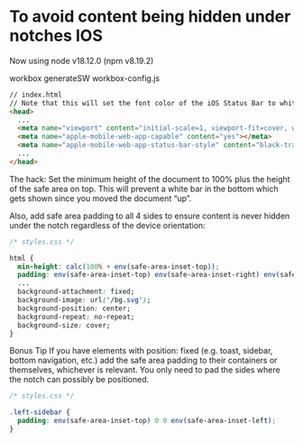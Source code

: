 # To avoid content being hidden under notches IOS 

Now using node v18.12.0 (npm v8.19.2)


workbox generateSW workbox-config.js


```html
// index.html
// Note that this will set the font color of the iOS Status Bar to white.
<head>
  ...
  <meta name="viewport" content="initial-scale=1, viewport-fit=cover, width=device-width"></meta>
  <meta name="apple-mobile-web-app-capable" content="yes"></meta>
  <meta name="apple-mobile-web-app-status-bar-style" content="black-translucent"></meta>
  ...
</head>

```
The hack: Set the minimum height of the document to 100% plus the height of the safe area on top. This will prevent a white bar in the bottom which gets shown since you moved the document “up”.

Also, add safe area padding to all 4 sides to ensure content is never hidden under the notch regardless of the device orientation:

```css
/* styles.css */

html {
  min-height: calc(100% + env(safe-area-inset-top));
  padding: env(safe-area-inset-top) env(safe-area-inset-right) env(safe-area-inset-bottom) env(safe-area-inset-left);
  ...
  background-attachment: fixed;
  background-image: url('/bg.svg');
  background-position: center;
  background-repeat: no-repeat;
  background-size: cover;
}

```

Bonus Tip
If you have elements with position: fixed (e.g. toast, sidebar, bottom navigation, etc.) add the safe area padding to their containers or themselves, whichever is relevant. You only need to pad the sides where the notch can possibly be positioned.

```css
/* styles.css */

.left-sidebar {
  padding: env(safe-area-inset-top) 0 0 env(safe-area-inset-left);
}
```